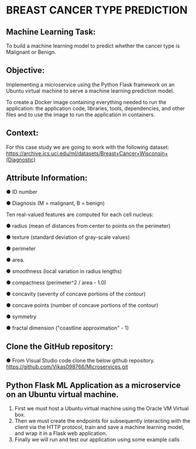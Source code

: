 # BREAST CANCER TYPE PREDICTION

## Machine Learning Task:
To build a machine learning model to predict whether the cancer type is Malignant or Benign.


## Objective:
Implementing a microservice using the Python Flask framework on an Ubuntu virtual
machine to serve a machine learning prediction model.


To create a Docker image containing everything needed to run the application: the
application code, libraries, tools, dependencies, and other files and to use the image to run
the application in containers.


## Context:
For this case study we are going to work with the following dataset:
https://archive.ics.uci.edu/ml/datasets/Breast+Cancer+Wisconsin+(Diagnostic)


## Attribute Information:

● ID number

● Diagnosis (M = malignant, B = benign)

Ten real-valued features are computed for each cell nucleus:

● radius (mean of distances from center to points on the perimeter)

● texture (standard deviation of gray-scale values)

● perimeter

● area.

● smoothness (local variation in radius lengths)

● compactness (perimeter^2 / area - 1.0)

● concavity (severity of concave portions of the contour)

● concave points (number of concave portions of the contour)

● symmetry

● fractal dimension ("coastline approximation" - 1)


## Clone the GitHub repository:
● From Visual Studio code clone the below github repository.
https://github.com/Vikas098766/Microservices.git


## Python Flask ML Application as a microservice on an Ubuntu virtual machine.
1. First we must host a Ubuntu virtual machine using the Oracle VM Virtual box.
2. Then we must create the endpoints for subsequently interacting with the client via the
HTTP protocol, train and save a machine learning model, and wrap it in a Flask web
application.
3. Finally we will run and test our application using some example calls

